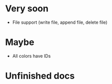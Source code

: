 # Very soon
- File support (write file, append file, delete file)

# Maybe
- All colors have IDs

# Unfinished docs